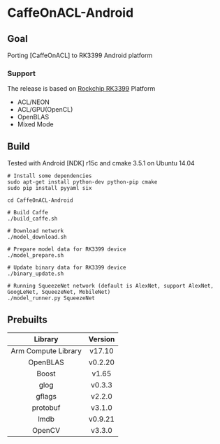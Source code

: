 CaffeOnACL-Android
===============
## Goal
Porting [CaffeOnACL] to RK3399 Android platform

### Support
The release is based on [Rockchip RK3399](http://www.rock-chips.com/plus/3399.html) Platform
* ACL/NEON
* ACL/GPU(OpenCL)
* OpenBLAS
* Mixed Mode

## Build
Tested with Android [NDK] r15c and cmake 3.5.1 on Ubuntu 14.04

```shell
# Install some dependencies
sudo apt-get install python-dev python-pip cmake
sudo pip install pyyaml six

cd CaffeOnACL-Android

# Build Caffe
./build_caffe.sh

# Download network
./model_download.sh

# Prepare model data for RK3399 device
./model_prepare.sh

# Update binary data for RK3399 device
./binary_update.sh

# Running SqueezeNet network (default is AlexNet, support AlexNet, GoogLeNet, SqueezeNet, MobileNet)
./model_runner.py SqueezeNet

```

## Prebuilts
Library|Version
:---:|:---:
Arm Compute Library |v17.10
OpenBLAS|v0.2.20
Boost|v1.65
glog|v0.3.3
gflags|v2.2.0
protobuf|v3.1.0
lmdb|v0.9.21
OpenCV|v3.3.0
